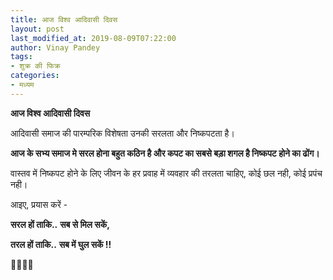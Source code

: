 ```yaml
---
title: आज विश्व आदिवासी दिवस
layout: post
last_modified_at: 2019-08-09T07:22:00
author: Vinay Pandey
tags:
- शुक्र की फिक्र
categories:
- मध्यम
---
```

**आज विश्व आदिवासी दिवस**

आदिवासी समाज की पारम्परिक विशेषता उनकी सरलता और निष्कपटता है।

**आज के सभ्य समाज मे सरल होना बहुत कठिन है और कपट का सबसे बड़ा शगल है निष्कपट होने का ढोंग।**

वास्तव में निष्कपट होने के लिए जीवन के हर प्रवाह में व्यवहार की तरलता चाहिए, कोई छल नही, कोई प्रपंच नही। 

आइए, प्रयास करें -

**सरल हों ताकि..**
**सब से मिल सकें,**

**तरल हों ताकि..**
**सब में घुल सकें !!**

🙏🌷🌷🙏


